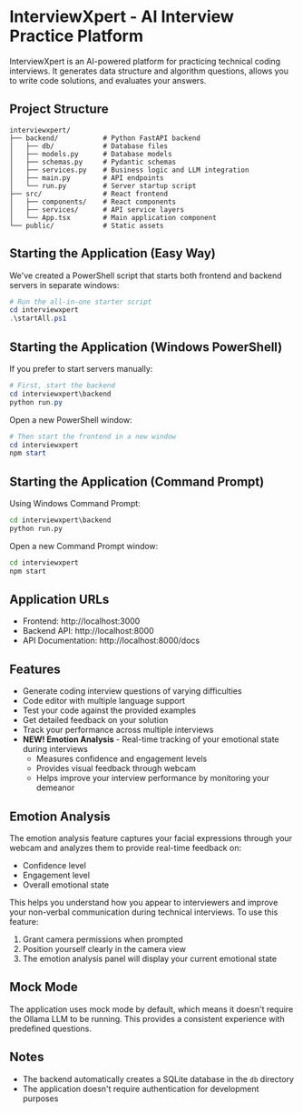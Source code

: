 # InterviewXpert - AI Interview Practice Platform

InterviewXpert is an AI-powered platform for practicing technical coding interviews. It generates data structure and algorithm questions, allows you to write code solutions, and evaluates your answers.

## Project Structure

```
interviewxpert/
├── backend/           # Python FastAPI backend
│   ├── db/            # Database files
│   ├── models.py      # Database models
│   ├── schemas.py     # Pydantic schemas
│   ├── services.py    # Business logic and LLM integration
│   ├── main.py        # API endpoints
│   └── run.py         # Server startup script
├── src/               # React frontend
│   ├── components/    # React components
│   ├── services/      # API service layers
│   └── App.tsx        # Main application component
└── public/            # Static assets
```

## Starting the Application (Easy Way)

We've created a PowerShell script that starts both frontend and backend servers in separate windows:

```powershell
# Run the all-in-one starter script
cd interviewxpert
.\startAll.ps1
```

## Starting the Application (Windows PowerShell)

If you prefer to start servers manually:

```powershell
# First, start the backend
cd interviewxpert\backend
python run.py
```

Open a new PowerShell window:

```powershell
# Then start the frontend in a new window
cd interviewxpert
npm start
```

## Starting the Application (Command Prompt)

Using Windows Command Prompt:

```cmd
cd interviewxpert\backend
python run.py
```

Open a new Command Prompt window:

```cmd
cd interviewxpert
npm start
```

## Application URLs

- Frontend: http://localhost:3000
- Backend API: http://localhost:8000
- API Documentation: http://localhost:8000/docs

## Features

- Generate coding interview questions of varying difficulties
- Code editor with multiple language support
- Test your code against the provided examples
- Get detailed feedback on your solution
- Track your performance across multiple interviews
- **NEW! Emotion Analysis** - Real-time tracking of your emotional state during interviews
  - Measures confidence and engagement levels
  - Provides visual feedback through webcam
  - Helps improve your interview performance by monitoring your demeanor

## Emotion Analysis

The emotion analysis feature captures your facial expressions through your webcam and analyzes them to provide real-time feedback on:

- Confidence level
- Engagement level
- Overall emotional state

This helps you understand how you appear to interviewers and improve your non-verbal communication during technical interviews. To use this feature:

1. Grant camera permissions when prompted
2. Position yourself clearly in the camera view
3. The emotion analysis panel will display your current emotional state

## Mock Mode

The application uses mock mode by default, which means it doesn't require the Ollama LLM to be running. This provides a consistent experience with predefined questions.

## Notes

- The backend automatically creates a SQLite database in the `db` directory
- The application doesn't require authentication for development purposes
